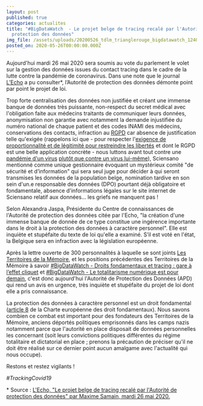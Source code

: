 ```yaml
---
layout: post
published: true
categories: actualites
title: "#BigDataWatch  - Le projet belge de tracing recalé par l'Autorité de
  protection des données"
img_file: /assets/uploads/20200526_tdlm_trianglerouge_bigdatawatch_1240x480.jpg
posted_on: 2020-05-26T00:00:00.000Z
---
```

Aujourd'hui mardi 26 mai 2020 sera soumis au vote du parlement le volet sur la gestion des données issues du contact tracing dans le cadre de la lutte contre la pandémie de coronavirus. Dans une note que le journal [L’Echo](https://www.lecho.be/dossiers/coronavirus/le-projet-belge-de-tracing-n-est-pas-legal/10229063) a pu consulter*, l’Autorité de protection des données démonte point par point le projet de loi.

Trop forte centralisation des données non justifiée et créant une immense banque de données très puissante, non-respect du secret médical avec l'obligation faite aux médecins traitants de communiquer leurs données, anonymisation non garantie avec notamment la demande injustifiée du numéro national de chaque patient et des codes INAMI des médecins, conservations des contacts, infraction au [RGPD](https://fr.wikipedia.org/wiki/Règlement_général_sur_la_protection_des_données) car absence de justification telle qu'exigée (rappelons ici que - pour respecter l'[exigence de proportionnalité et de légitimité pour restreindre les libertés](https://www.facebook.com/territoires.memoire/posts/3070228486362499?__xts__%5b0%5d=68.ARCpYUZsqX3YT8UjBET9-Cg_fVR0rf1_cCbAAOAGNQYNvTrDEjMVrr9mMtGgQvLXYyoiPR5wyNMhnfQO1GX5Gj1m8vrxqWdJk0yb3xpz-EeEGH3nzbdZk6SoYh6qzozbDekd4LUXEqCavXE0IzQPRdCtZv_UGz47-H31fY4JZgwYYpKq2tLe3DCM84wZy1bpYnF3JVNIXcnWawJfA-EaY9rfevk5HsZmvAElfILsD_WEvTG30NBbhcCvNrQkIqb65f3IJo3jL0cLZYxVAy-2mc06dnVVzgKDZYfebtQN-eEdluudC59xsBdvG6TY9NNQvzBMJEtecCCDXEHnUFcfk8XzpEpKHCpCo2PuJ4KSy-SwVmyftppGu7wbtrmpuvk3MRb5zbAUvgyrhVJfHHLUv4LIYL60TJtLNkntf8qcG3R4lHaP50Kyz2-qMxWxDwD9S3wDhoOnTG3ULxdprfyIfi6e2ec_xaVjNcMGF2qHp9eO9YPBo50-xzJCHA3FBRF2Mg&__tn__=-R) et dont le RGPD est une belle application concrète - nous luttons avant tout contre une [pandémie d'un virus](https://www.facebook.com/territoires.memoire/posts/3185017501550263?__xts__%5b0%5d=68.ARCza-EzWWCpWZAdC8Hq-xoixOtKszucqSwpMPVD9vaRis_D6WvVtSXKc6DMimasdhvHiqUkbYnFT3Nn1NtTRj8ACgcRMcBTC-PgU0GDWf5tWjT0P00J9Y5rNlUgcpENDSIrpf1TaecQNmI4k0lx34X0aTMl0EkWqISK5gU4h87jDIZNOOLM0_hctlmr244nFTcR0MoIM6ViuHl0NHfvi9ew59YcX8GWkLPJtpZJNAm-wbSQJM9kepSRKLwt9QyQxX2H8L2aNoo6h2sGyPXj_fQ_KCNz94M3bKovzgprgN4Jzjqb_jmdbasTOxUzqDmJZs5ybIEoG6vs-qKhJK3IDjNsGA&__tn__=-R) [plutôt que contre un virus lui-même](https://www.facebook.com/territoires.memoire/posts/3185017501550263?__xts__%5b0%5d=68.ARCza-EzWWCpWZAdC8Hq-xoixOtKszucqSwpMPVD9vaRis_D6WvVtSXKc6DMimasdhvHiqUkbYnFT3Nn1NtTRj8ACgcRMcBTC-PgU0GDWf5tWjT0P00J9Y5rNlUgcpENDSIrpf1TaecQNmI4k0lx34X0aTMl0EkWqISK5gU4h87jDIZNOOLM0_hctlmr244nFTcR0MoIM6ViuHl0NHfvi9ew59YcX8GWkLPJtpZJNAm-wbSQJM9kepSRKLwt9QyQxX2H8L2aNoo6h2sGyPXj_fQ_KCNz94M3bKovzgprgN4Jzjqb_jmdbasTOxUzqDmJZs5ybIEoG6vs-qKhJK3IDjNsGA&__tn__=-R)), Sciensano mentionné comme unique gestionnaire évoquant un mystérieux comité "de sécurité et d’information" qui sera seul juge pour décider à qui seront transmises les données de la population belge, nomination tardive en son sein d'un.e responsable des données (DPO) pourtant déjà obligatoire et fondamentale, absence d'informations légales sur le site internet de Sciensano relatif aux données... les griefs  ne manquent pas !

Selon Alexandra Jaspa, Présidente du Centre de connaissances de l'Autorité de protection des données citée par l'Echo, "la création d'une immense banque de donnée de ce type constitue une ingérence importante dans le droit à la protection des données à caractère personnel". Elle est inquiète et stupéfaite du texte de loi qu'elle a examiné. S’il est voté en l'état, la Belgique sera en infraction avec la législation européenne.

Après la lettre ouverte de 300 personnalités à laquelle se sont joints [Les Territoires de la Mémoire](https://www.territoires-memoire.be/actualites/2020/05/tracer-le-covid-pas-les-citoyen-ne-s/), et les positions précédentes des Territoires de la Mémoire à savoir [\#BigDataWatch - Droits fondamentaux et tracing : gare à l’effet cliquet](https://www.territoires-memoire.be/actualites/2020/04/bigdatawatch-droits-fondamentaux-et-tracing-gare-a-l-effet-cliquet/) et [\#BigDataWatch - Le totalitarisme numérique est pour demain](https://www.territoires-memoire.be/actualites/2020/05/bigdatawatch-le-totalitarisme-numerique-est-pour-demain/), c'est donc aujourd'hui l'Autorité de Protection des Données (APD) qui rend un avis en urgence, très inquiète et stupéfaite du projet de loi dont elle a pris connaissance.

La protection des données à caractère personnel est un droit fondamental ([article 8](https://www.europarl.europa.eu/charter/pdf/text_fr.pdf) de la Charte européenne des droit fondamentaux). Nous savons combien ce combat est important pour des fondateurs des Territoires de la Mémoire, anciens déportés politiques emprisonnés dans les camps nazis notamment parce que l'autorité en place disposait de données personnelles les concernant (soit leurs convictions politiques différentes du régime totalitaire et dictatorial en place ; prenons la précaution de préciser qu'il ne doit être réalisé sur ce dernier point aucun amalgame avec l'actualité qui nous occupe).

Restons et restez vigilants !

*\#TrackingCovid19*

\* Source : [L'Echo, "Le projet belge de tracing recalé par l'Autorité de protection des données" par Maxime Samain, mardi 26 mai 2020.](https://www.lecho.be/dossiers/coronavirus/le-projet-belge-de-tracing-n-est-pas-legal/10229063)